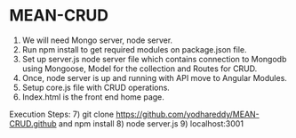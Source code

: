# MEAN-CRUD
1)	We will need Mongo server, node server.
2)	Run npm install to get required modules on package.json file.
3)	Set up server.js node server file which contains connection to Mongodb using Mongoose, Model for the collection and Routes for CRUD.
4)	Once, node server is up and running with API move to Angular Modules.
5)	Setup core.js file with CRUD operations.
6)	Index.html is the front end home page.

Execution Steps:
7) git clone https://github.com/yodhareddy/MEAN-CRUD.github and npm install
8) node server.js
9) localhost:3001
